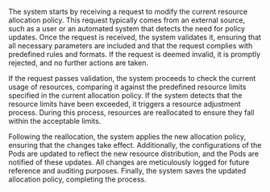 The system starts by receiving a request to modify the current resource allocation policy. This request typically comes from an external source, such as a user or an automated system that detects the need for policy updates. Once the request is received, the system validates it, ensuring that all necessary parameters are included and that the request complies with predefined rules and formats. If the request is deemed invalid, it is promptly rejected, and no further actions are taken.

If the request passes validation, the system proceeds to check the current usage of resources, comparing it against the predefined resource limits specified in the current allocation policy. If the system detects that the resource limits have been exceeded, it triggers a resource adjustment process. During this process, resources are reallocated to ensure they fall within the acceptable limits.

Following the reallocation, the system applies the new allocation policy, ensuring that the changes take effect. Additionally, the configurations of the Pods are updated to reflect the new resource distribution, and the Pods are notified of these updates. All changes are meticulously logged for future reference and auditing purposes. Finally, the system saves the updated allocation policy, completing the process.